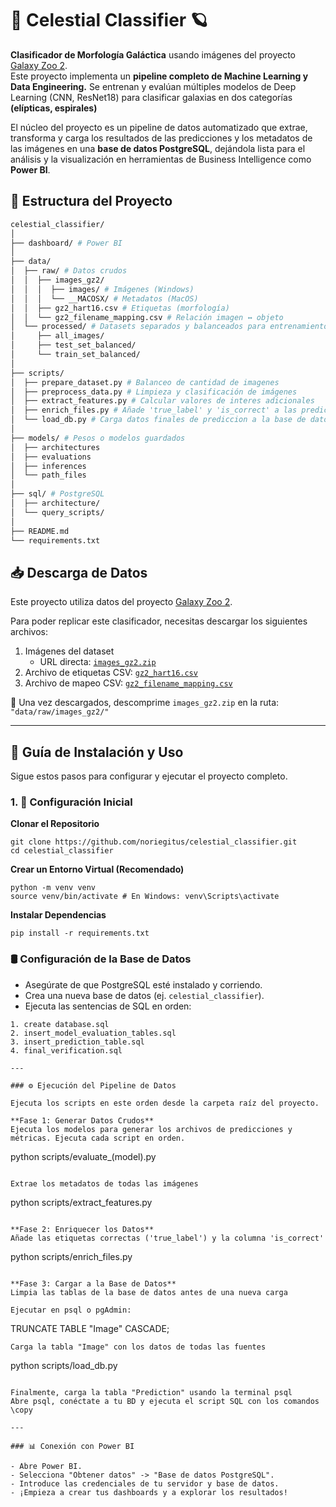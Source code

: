 # 🌌 Celestial Classifier 🪐

**Clasificador de Morfología Galáctica** usando imágenes del proyecto [Galaxy Zoo 2](https://data.galaxyzoo.org/). <br>
Este proyecto implementa un **pipeline completo de Machine Learning y Data Engineering.** Se entrenan y evalúan múltiples modelos de Deep Learning (CNN, ResNet18) para clasificar galaxias en dos categorías **(elípticas, espirales)**

El núcleo del proyecto es un pipeline de datos automatizado que extrae, transforma y carga los resultados de las predicciones y los metadatos de las imágenes en una **base de datos PostgreSQL**, dejándola lista para el análisis y la visualización en herramientas de Business Intelligence como **Power BI**.




## 📁 Estructura del Proyecto
```bash
celestial_classifier/
│
├── dashboard/ # Power BI
│
├── data/
│  ├── raw/ # Datos crudos
│  │  ├── images_gz2/
│  │  │  ├── images/ # Imágenes (Windows)
│  │  │  └── __MACOSX/ # Metadatos (MacOS)
│  │  ├── gz2_hart16.csv # Etiquetas (morfología)
│  │  └── gz2_filename_mapping.csv # Relación imagen ↔ objeto
│  └── processed/ # Datasets separados y balanceados para entrenamiento y test
│     ├── all_images/
│     ├── test_set_balanced/
│     └── train_set_balanced/
│
├── scripts/
│  ├── prepare_dataset.py # Balanceo de cantidad de imagenes
│  ├── preprocess_data.py # Limpieza y clasificación de imágenes
│  ├── extract_features.py # Calcular valores de interes adicionales
│  ├── enrich_files.py # Añade 'true_label' y 'is_correct' a las predicciones.
│  └── load_db.py # Carga datos finales de prediccion a la base de datos
│
├── models/ # Pesos o modelos guardados
│  ├── architectures
│  ├── evaluations
│  ├── inferences
│  └── path_files
│
├── sql/ # PostgreSQL
│  ├── architecture/
│  └── query_scripts/
│
├── README.md
└── requirements.txt
```

## 📥 Descarga de Datos
Este proyecto utiliza datos del proyecto [Galaxy Zoo 2](https://data.galaxyzoo.org/).

Para poder replicar este clasificador, necesitas descargar los siguientes archivos:

1. Imágenes del dataset
   - URL directa: [`images_gz2.zip`](https://www.kaggle.com/datasets/jaimetrickz/galaxy-zoo-2-images?resource=download&select=images_gz2)
2. Archivo de etiquetas CSV: [`gz2_hart16.csv`](https://static.zooniverse.org/data.galaxyzoo.org/#section-8)
3. Archivo de mapeo CSV: [`gz2_filename_mapping.csv`](https://www.kaggle.com/datasets/jaimetrickz/galaxy-zoo-2-images?resource=download&select=gz2_filename_mapping.csv)

📁 Una vez descargados, descomprime `images_gz2.zip` en la ruta:
```"data/raw/images_gz2/"```

---

## 🚀 Guía de Instalación y Uso

Sigue estos pasos para configurar y ejecutar el proyecto completo.

### 1. 💾 Configuración Inicial

**Clonar el Repositorio**
```
git clone https://github.com/noriegitus/celestial_classifier.git
cd celestial_classifier
```

**Crear un Entorno Virtual (Recomendado)**
```
python -m venv venv
source venv/bin/activate # En Windows: venv\Scripts\activate
```

**Instalar Dependencias**
```
pip install -r requirements.txt
```


### 🛢 Configuración de la Base de Datos

- Asegúrate de que PostgreSQL esté instalado y corriendo.
- Crea una nueva base de datos (ej. `celestial_classifier`).
- Ejecuta las sentencias de SQL en orden:
```
1. create database.sql
2. insert_model_evaluation_tables.sql
3. insert_prediction_table.sql
4. final_verification.sql

---

### ⚙️ Ejecución del Pipeline de Datos

Ejecuta los scripts en este orden desde la carpeta raíz del proyecto.

**Fase 1: Generar Datos Crudos**
Ejecuta los modelos para generar los archivos de predicciones y métricas. Ejecuta cada script en orden.

```
python scripts/evaluate_(model).py
```

Extrae los metadatos de todas las imágenes
```
python scripts/extract_features.py
```

**Fase 2: Enriquecer los Datos**
Añade las etiquetas correctas ('true_label') y la columna 'is_correct'
```
python scripts/enrich_files.py
```

**Fase 3: Cargar a la Base de Datos**
Limpia las tablas de la base de datos antes de una nueva carga

Ejecutar en psql o pgAdmin:
```
TRUNCATE TABLE "Image" CASCADE;
```
Carga la tabla "Image" con los datos de todas las fuentes
```
python scripts/load_db.py
```

Finalmente, carga la tabla "Prediction" usando la terminal psql
Abre psql, conéctate a tu BD y ejecuta el script SQL con los comandos \copy

---

### 📊 Conexión con Power BI

- Abre Power BI.
- Selecciona "Obtener datos" -> "Base de datos PostgreSQL".
- Introduce las credenciales de tu servidor y base de datos.
- ¡Empieza a crear tus dashboards y a explorar los resultados!
